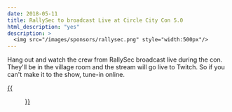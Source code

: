```yaml
---
date: 2018-05-11
title: RallySec to broadcast Live at Circle City Con 5.0
html_description: "yes"
description: >
  <img src="/images/sponsors/rallysec.png" style="width:500px"/>
---
```


Hang out and watch the crew from RallySec broadcast live during the con. They'll be in the village room and the stream will go live to Twitch. So if you can't make it to the show, tune-in online.

[{{<figure src="/images/sponsors/rallysec.png" class="center w-50-ns">}}][ral]

[ral]: https://wp-rallysec.s3.amazonaws.com/wp-content/uploads/2017/10/rallysec-logo-transparent.png